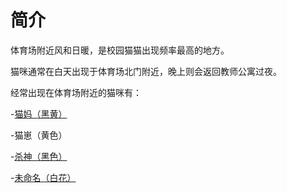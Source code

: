 # 简介

体育场附近风和日暖，是校园猫猫出现频率最高的地方。



猫咪通常在白天出现于体育场北门附近，晚上则会返回教师公寓过夜。



经常出现在体育场附近的猫咪有：

-[猫妈（黑黄）](未命名（猫妈妈）.md)

-猫崽（黄色）

-[杀神（黑色）](杀神（黑色）.md)

-[未命名（白花）](未命名（白花）.md)
